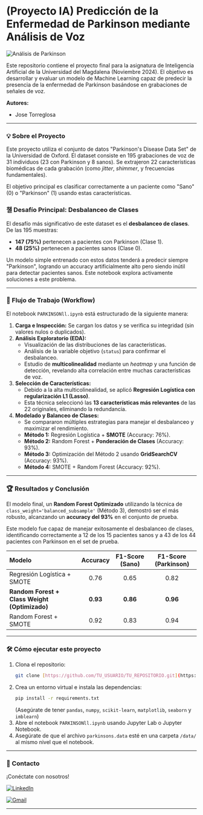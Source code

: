 # (Proyecto IA) Predicción de la Enfermedad de Parkinson mediante Análisis de Voz

![Análisis de Parkinson](https://i.imgur.com/83o0P68.png)

Este repositorio contiene el proyecto final para la asignatura de Inteligencia Artificial de la Universidad del Magdalena (Noviembre 2024). El objetivo es desarrollar y evaluar un modelo de Machine Learning capaz de predecir la presencia de la enfermedad de Parkinson basándose en grabaciones de señales de voz.

**Autores:**
* Jose Torreglosa
---

### 💡 Sobre el Proyecto

Este proyecto utiliza el conjunto de datos "Parkinson's Disease Data Set" de la Universidad de Oxford. El dataset consiste en 195 grabaciones de voz de 31 individuos (23 con Parkinson y 8 sanos). Se extrajeron 22 características biomédicas de cada grabación (como *jitter*, *shimmer*, y frecuencias fundamentales).

El objetivo principal es clasificar correctamente a un paciente como "Sano" (0) o "Parkinson" (1) usando estas características.

### 챌 Desafío Principal: Desbalanceo de Clases

El desafío más significativo de este dataset es el **desbalanceo de clases**. De las 195 muestras:
* **147 (75%)** pertenecen a pacientes con Parkinson (Clase 1).
* **48 (25%)** pertenecen a pacientes sanos (Clase 0).

Un modelo simple entrenado con estos datos tenderá a predecir siempre "Parkinson", logrando un accuracy artificialmente alto pero siendo inútil para detectar pacientes sanos. Este notebook explora activamente soluciones a este problema.

---

### 🔬 Flujo de Trabajo (Workflow)

El notebook `PARKINSONll.ipynb` está estructurado de la siguiente manera:

1.  **Carga e Inspección:** Se cargan los datos y se verifica su integridad (sin valores nulos o duplicados).
2.  **Análisis Exploratorio (EDA):**
    * Visualización de las distribuciones de las características.
    * Análisis de la variable objetivo (`status`) para confirmar el desbalanceo.
    * Estudio de **multicolinealidad** mediante un *heatmap* y una función de detección, revelando alta correlación entre muchas características de voz.
3.  **Selección de Características:**
    * Debido a la alta multicolinealidad, se aplicó **Regresión Logística con regularización L1 (Lasso)**.
    * Esta técnica seleccionó las **13 características más relevantes** de las 22 originales, eliminando la redundancia.
4.  **Modelado y Balanceo de Clases:**
    * Se compararon múltiples estrategias para manejar el desbalanceo y maximizar el rendimiento.
    * **Método 1:** Regresión Logística + **SMOTE** (Accuracy: 76%).
    * **Método 2:** Random Forest + **Ponderación de Clases** (Accuracy: 93%).
    * **Método 3:** Optimización del Método 2 usando **GridSearchCV** (Accuracy: 93%).
    * **Método 4:** SMOTE + Random Forest (Accuracy: 92%).

---

### 🏆 Resultados y Conclusión

El modelo final, un **Random Forest Optimizado** utilizando la técnica de `class_weight='balanced_subsample'` (Método 3), demostró ser el más robusto, alcanzando un **accuracy del 93%** en el conjunto de prueba.

Este modelo fue capaz de manejar exitosamente el desbalanceo de clases, identificando correctamente a 12 de los 15 pacientes sanos y a 43 de los 44 pacientes con Parkinson en el set de prueba.

| Modelo | Accuracy | F1-Score (Sano) | F1-Score (Parkinson) |
| :--- | :---: | :---: | :---: |
| Regresión Logística + SMOTE | 0.76 | 0.65 | 0.82 |
| **Random Forest + Class Weight (Optimizado)** | **0.93** | **0.86** | **0.96** |
| Random Forest + SMOTE | 0.92 | 0.83 | 0.94 |

---

### 🛠️ Cómo ejecutar este proyecto

1.  Clona el repositorio:
    ```sh
    git clone [https://github.com/TU_USUARIO/TU_REPOSITORIO.git](https://github.com/TU_USUARIO/TU_REPOSITORIO.git)
    ```
2.  Crea un entorno virtual e instala las dependencias:
    ```sh
    pip install -r requirements.txt
    ```
    (Asegúrate de tener `pandas`, `numpy`, `scikit-learn`, `matplotlib`, `seaborn` y `imblearn`)
3.  Abre el notebook `PARKINSONll.ipynb` usando Jupyter Lab o Jupyter Notebook.
4.  Asegúrate de que el archivo `parkinsons.data` esté en una carpeta `/data/` al mismo nivel que el notebook.

---

### 📩 Contacto

¡Conéctate con nosotros!

[![LinkedIn](https://img.shields.io/badge/LinkedIn-0077B5?style=for-the-badge&logo=linkedin&logoColor=white)](https://www.linkedin.com/in/jtorreglosam/)

[![Gmail](https://img.shields.io/badge/Gmail-D14836?style=for-the-badge&logo=gmail&logoColor=white)](mailto:josddaniel1@gmail.com)

---
